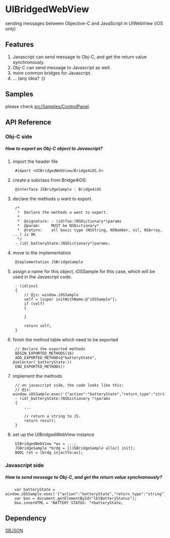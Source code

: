 UIBridgedWebView
================

sending messages between Objective-C and JavaScript in UIWebView (iOS only)

Features
--------
1. Javascript can send message to Obj-C, and get the return value synchronously.
2. Obj-C can send message to Javascript as well.
3. more common bridges for Javascript.
4. ... (any idea? :))

Samples
-------
please check [src/Samples/ControlPanel](https://github.com/henern/UIBridgedWebView/tree/master/src/Samples/ControlPanel).


API Reference
-------------
### Obj-C side
##### How to export an Obj-C object to Javascript?

1. import the header file 

        #import <UIBridgedWebView/Bridge4iOS.h>

2. create a subclass from Bridge4iOS:

        @interface JSBridgeSample : Bridge4iOS
    
3. declare the methods u want to export.

        /*
         *  Declare the methods u want to export. 
         *
         *  @signature: - (id)foo:(NSDictionary*)params
         *  @param:     MUST be NSDictionary*
         *  @return:    all basic type (NSString, NSNumber, nil, NSArray, ...) is OK
         */
        - (id)_batteryState:(NSDictionary*)params;

4. move to the implementation

        @implementation JSBridgeSample

5. assign a name for this object, iOSSample for this case, which will be used in the Javascript code.

        - (id)init
        {
            // @js: window.iOSSample
            self = [super initWithName:@"iOSSample"];
            if (self)
            {
                
            }
            
            return self;
        }

6. finish the method table which need to be exported

        // declare the exported methods
        BEGIN_EXPORTED_METHODS(16)
        ADD_EXPORTED_METHOD(@"batteryState",     @selector(_batteryState:))
        END_EXPORTED_METHODS()

7. implement the methods

        // on javascript side, the code looks like this: 
        // @js: window.iOSSample.exec('{"action":"batteryState","return_type":"string"}');
        - (id)_batteryState:(NSDictionary *)params
        {
            ...
            
            // return a string to JS.
            return result;
        }

8. set up the UIBridgedWebView instance

        UIBridgedWebView *wv = ...;
        JSBridgeSample *brdg = [[JSBridgeSample alloc] init];
        BOOL ret = [brdg injectTo:wv];


### Javascript side
##### How to send message to Obj-C, and get the return value synchronously?

        var batteryState = window.iOSSample.exec('{"action":"batteryState","return_type":"string"}');
        var box = document.getElementById("lblBatteryStatus");
        box.innerHTML = "BATTERY STATUS: "+batteryState;


Dependency
----------
[SBJSON](https://github.com/stig/json-framework/)


